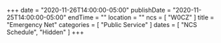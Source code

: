+++
date = "2020-11-26T14:00:00-05:00"
publishDate = "2020-11-25T14:00:00-05:00"
endTime = ""
location = ""
ncs = [ "W0CZ" ]
title = "Emergency Net"
categories = [ "Public Service" ]
dates = [ "NCS Schedule", "Hidden" ]
+++
